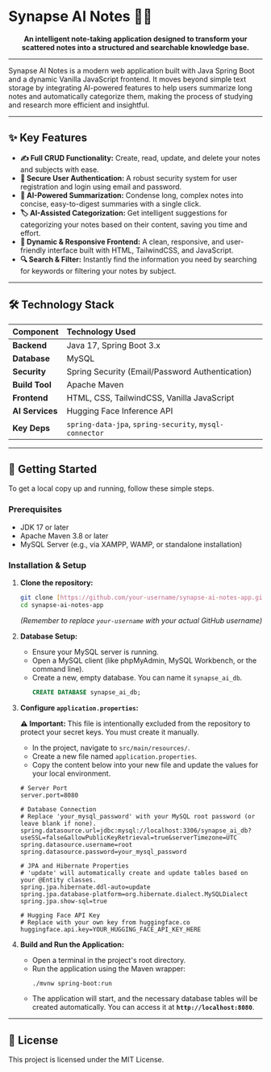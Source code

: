 # Synapse AI Notes 🧠✨

<p align="center">
  <strong>An intelligent note-taking application designed to transform your scattered notes into a structured and searchable knowledge base.</strong>
</p>


---

Synapse AI Notes is a modern web application built with Java Spring Boot and a dynamic Vanilla JavaScript frontend. It moves beyond simple text storage by integrating AI-powered features to help users summarize long notes and automatically categorize them, making the process of studying and research more efficient and insightful.

---

## ✨ Key Features

* **✍️ Full CRUD Functionality:** Create, read, update, and delete your notes and subjects with ease.
* **🔐 Secure User Authentication:** A robust security system for user registration and login using email and password.
* **🤖 AI-Powered Summarization:** Condense long, complex notes into concise, easy-to-digest summaries with a single click.
* **🏷️ AI-Assisted Categorization:** Get intelligent suggestions for categorizing your notes based on their content, saving you time and effort.
* **📱 Dynamic & Responsive Frontend:** A clean, responsive, and user-friendly interface built with HTML, TailwindCSS, and JavaScript.
* **🔍 Search & Filter:** Instantly find the information you need by searching for keywords or filtering your notes by subject.

---

## 🛠️ Technology Stack

| Component      | Technology Used                                       |
| :------------- | :---------------------------------------------------- |
| **Backend** | Java 17, Spring Boot 3.x                              |
| **Database** | MySQL                                                 |
| **Security** | Spring Security (Email/Password Authentication)       |
| **Build Tool** | Apache Maven                                          |
| **Frontend** | HTML, CSS, TailwindCSS, Vanilla JavaScript            |
| **AI Services**| Hugging Face Inference API                            |
| **Key Deps** | `spring-data-jpa`, `spring-security`, `mysql-connector` |

---

## 🚀 Getting Started

To get a local copy up and running, follow these simple steps.

### Prerequisites

* JDK 17 or later
* Apache Maven 3.8 or later
* MySQL Server (e.g., via XAMPP, WAMP, or standalone installation)

### Installation & Setup

1.  **Clone the repository:**
    ```sh
    git clone [https://github.com/your-username/synapse-ai-notes-app.git](https://github.com/your-username/synapse-ai-notes-app.git)
    cd synapse-ai-notes-app
    ```
    *(Remember to replace `your-username` with your actual GitHub username)*

2.  **Database Setup:**
    * Ensure your MySQL server is running.
    * Open a MySQL client (like phpMyAdmin, MySQL Workbench, or the command line).
    * Create a new, empty database. You can name it `synapse_ai_db`.
        ```sql
        CREATE DATABASE synapse_ai_db;
        ```

3.  **Configure `application.properties`:**
    
    **⚠️ Important:** This file is intentionally excluded from the repository to protect your secret keys. You must create it manually.

    * In the project, navigate to `src/main/resources/`.
    * Create a new file named `application.properties`.
    * Copy the content below into your new file and update the values for your local environment.

    ```properties
    # Server Port
    server.port=8080

    # Database Connection
    # Replace 'your_mysql_password' with your MySQL root password (or leave blank if none).
    spring.datasource.url=jdbc:mysql://localhost:3306/synapse_ai_db?useSSL=false&allowPublicKeyRetrieval=true&serverTimezone=UTC
    spring.datasource.username=root
    spring.datasource.password=your_mysql_password

    # JPA and Hibernate Properties
    # 'update' will automatically create and update tables based on your @Entity classes.
    spring.jpa.hibernate.ddl-auto=update
    spring.jpa.database-platform=org.hibernate.dialect.MySQLDialect
    spring.jpa.show-sql=true

    # Hugging Face API Key
    # Replace with your own key from huggingface.co
    huggingface.api.key=YOUR_HUGGING_FACE_API_KEY_HERE
    ```

4.  **Build and Run the Application:**
    * Open a terminal in the project's root directory.
    * Run the application using the Maven wrapper:
        ```sh
        ./mvnw spring-boot:run
        ```
    * The application will start, and the necessary database tables will be created automatically. You can access it at **`http://localhost:8080`**.

---

## 📄 License

This project is licensed under the MIT License.
